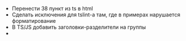 - Перенести 38 пункт из ts в html
- Сделать исключения для tslint-а там, где в примерах нарушается форматирование
- В TS/JS добавить заголовки-разделители на группы
-
